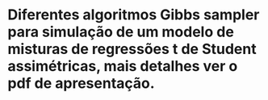 # Diferentes algoritmos Gibbs sampler para simulação de um modelo de misturas de regressões t de Student assimétricas, mais detalhes ver o pdf de apresentação.
